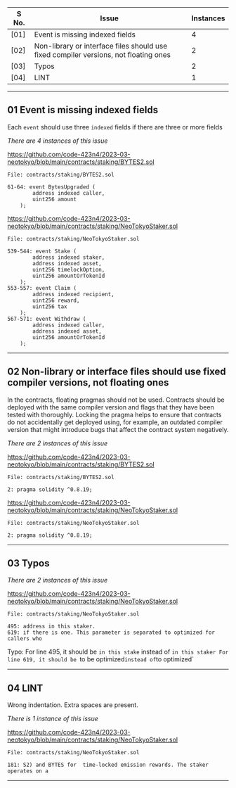 

| S No. | Issue | Instances |
|-----|-----|-----|
| [01] | Event is missing indexed fields | 4
| [02] | Non-library or interface files should use fixed compiler versions, not floating ones | 2
| [03] | Typos | 2
| [04] | LINT | 1

-------------

## 01 Event is missing indexed fields

Each `event` should use three `indexed` fields if there are three or more fields

_There are 4 instances of this issue_

https://github.com/code-423n4/2023-03-neotokyo/blob/main/contracts/staking/BYTES2.sol

```
File: contracts/staking/BYTES2.sol

61-64: event BytesUpgraded (
		address indexed caller,
		uint256 amount
	);
```

https://github.com/code-423n4/2023-03-neotokyo/blob/main/contracts/staking/NeoTokyoStaker.sol

```
File: contracts/staking/NeoTokyoStaker.sol

539-544: event Stake (
		address indexed staker,
		address indexed asset,
		uint256 timelockOption,
		uint256 amountOrTokenId
	);
553-557: event Claim (
		address indexed recipient,
		uint256 reward,
		uint256 tax
	);
567-571: event Withdraw (
		address indexed caller,
		address indexed asset,
		uint256 amountOrTokenId
	);
```

-----------

## 02 Non-library or interface files should use fixed compiler versions, not floating ones

In the contracts, floating pragmas should not be used. Contracts should be deployed with the same compiler version and flags that they have been tested with thoroughly. Locking the pragma helps to ensure that contracts do not accidentally get deployed using, for example, an outdated compiler version that might introduce bugs that affect the contract system negatively.

_There are 2 instances of this issue_

https://github.com/code-423n4/2023-03-neotokyo/blob/main/contracts/staking/BYTES2.sol

```
File: contracts/staking/BYTES2.sol

2: pragma solidity ^0.8.19;
```

https://github.com/code-423n4/2023-03-neotokyo/blob/main/contracts/staking/NeoTokyoStaker.sol

```
File: contracts/staking/NeoTokyoStaker.sol

2: pragma solidity ^0.8.19;
```

-----

## 03 Typos

_There are 2 instances of this issue_

https://github.com/code-423n4/2023-03-neotokyo/blob/main/contracts/staking/NeoTokyoStaker.sol

```
File: contracts/staking/NeoTokyoStaker.sol

495: address in this staker.
619: if there is one. This parameter is separated to optimized for callers who
```

Typo: For line 495, it should be `in this stake` instead of `in this staker
For line 619, it should be `to be optimized` instead of `to optimized`

------------

## 04 LINT

Wrong indentation. Extra spaces are present.

_There is 1 instance of this issue_

https://github.com/code-423n4/2023-03-neotokyo/blob/main/contracts/staking/NeoTokyoStaker.sol

```
File: contracts/staking/NeoTokyoStaker.sol

181: S2) and BYTES for  time-locked emission rewards. The staker operates on a
```

--------------

